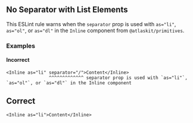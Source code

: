 ## No Separator with List Elements

This ESLint rule warns when the `separator` prop is used with `as="li"`, `as="ol"`, or `as="dl"` in
the `Inline` component from `@atlaskit/primitives`.

### Examples

#### Incorrect

```tsx
<Inline as="li" separator="/">Content</Inline>
				^^^^^^^^^^^^^ separator prop is used with `as="li"`, `as="ol"`, or `as="dl"` in the Inline component
```

## Correct

```tsx
<Inline as="li">Content</Inline>
```
